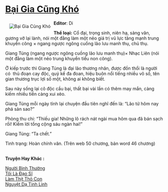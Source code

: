 <a href="https://utruyen.com/bai-gia-cung-kho/17634/" title="Bại Gia Cũng Khó"><h1>Bại Gia Cũng Khó</h1></a><div style="display:table"><img align="right" style="float: left; padding: 10px;" src="https://utruyen.com/images/story/200x260/bai-gia-cung-kho.jpg" alt="Bại Gia Cũng Khó"><b>Editor</b>: Di <p></p><b>Thể loại:</b> Cổ đại, trọng sinh, niên hạ, sảng văn, gương vỡ lại lành, nói một đằng làm một nẻo giá trị vũ lực tăng mạnh trung khuyển công × ngang ngược ngông cuồng lão lưu manh thụ, chủ thụ.<p></p>Giang Túng (ngang ngược ngông cuồng lão lưu manh thụ)× Nhạc Liên (nói một đằng làm một nẻo trung khuyển tiểu non công).<p></p>Ở kiếp trước thì Giang Túng là đại lão thương nhân, được đồn thổi là người có  thủ đoạn cay độc, quỷ kế đa đoan, hiệu buôn nổi tiếng nhiều vô số, tên gian thương trục lợi số một, không ai không biết.<p></p>Sau này sống lại cô độc cầu bại, thất bại vài lần có thêm may mắn, càng kiếm nhiều tiền càng xui xẻo.<p></p>Giang Túng mỗi ngày tỉnh lại chuyện đầu tiên nghĩ đến là: “Lão tử hôm nay phá sản sao?”<p></p>Phòng thu chi: “Thiếu gia! Những lô rách nát ngài mua hôm qua đã bán sạch rồi! Kiếm lời tổng cộng sáu ngàn hai!”<p></p>Giang Túng: “Ta chết.”<p></p>Tình trạng: Hoàn chính văn. (Trên web 50 chương, bản word 46 chương)</div><p><br><b>Truyện Hay Khác :</b></p><a href="https://utruyen.com/nguoi-binh-thuong/19157/" alt="Người Bình Thường">Người Bình Thường</a><br/><a href="https://github.com/quanluxury/truyenhot/tree/master/truyenhay/11382/" alt="Tôi Là Đạo Sĩ">Tôi Là Đạo Sĩ</a><br/><a href="https://truyenngontinhay.wordpress.com/2019/10/03/lam-thit-tho-con/" alt="Làm Thịt Thỏ Con">Làm Thịt Thỏ Con</a><br/><a href="https://github.com/quanluxury/ngontinhhot/tree/master/truyenhay/20501/" alt="Nguyệt Dạ Tinh Linh">Nguyệt Dạ Tinh Linh</a><br/>
